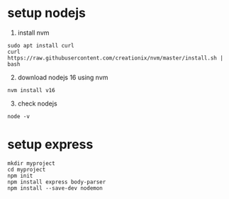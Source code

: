# setup nodejs

1) install nvm
```
sudo apt install curl
curl https://raw.githubusercontent.com/creationix/nvm/master/install.sh | bash 
```

2) download nodejs 16  using nvm

```
nvm install v16
```

3) check nodejs

```
node -v
```

# setup express

```
mkdir myproject
cd myproject
npm init
npm install express body-parser 
npm install --save-dev nodemon
```
